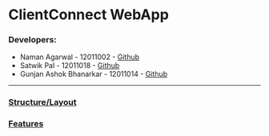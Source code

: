 # ClientConnect WebApp

### Developers: 
- Naman Agarwal - 12011002 - [Github](https://github.com/NamanAgarwal214)
- Satwik Pal - 12011018 - [Github](https://github.com/Satwik-pal-git)
- Gunjan Ashok Bhanarkar - 12011014 - [Github](https://github.com/gunjan1909)

<hr/>

### [Structure/Layout](https://whimsical.com/dashboard-T2mD7gr7upD41YkyP6ajfK)

### [Features](https://jamboard.google.com/d/1tFnB9DBgBL9LCr4PE5kdEYbp8BOh8XFJlj8HwfWsZco/viewer?f=0)
